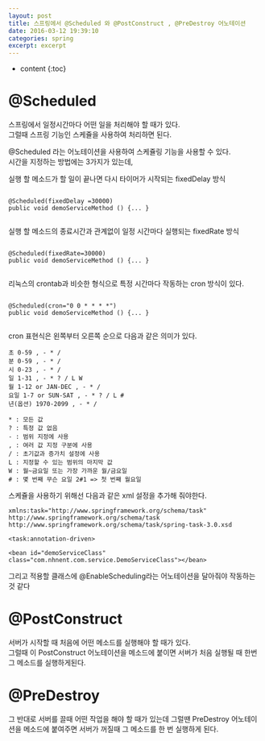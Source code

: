 ```yaml
---
layout: post
title: 스프링에서 @Scheduled 와 @PostConstruct , @PreDestroy 어노테이션
date: 2016-03-12 19:39:10
categories: spring
excerpt: excerpt
---
```



* content
{:toc}


# @Scheduled
스프링에서 일정시간마다 어떤 일을 처리해야 할 때가 있다.  
그럴때 스프링 기능인 스케쥴을 사용하여 처리하면 된다.  
  
@Scheduled 라는 어노테이션을 사용하여 스케쥴링 기능을 사용할 수 있다.  
시간을 지정하는 방법에는 3가지가 있는데,  
  
실행 할 메소드가 할 일이 끝나면 다시 타이머가 시작되는 fixedDelay 방식  
  
```{.java}  
  
@Scheduled(fixedDelay =30000)  
public void demoServiceMethod () {... }  
  
```
   
실행 할 메소드의 종료시간과 관계없이 일정 시간마다 실행되는 fixedRate 방식  
    
```{.java}  
  
@Scheduled(fixedRate=30000)  
public void demoServiceMethod () {... }  
  
```
    
리눅스의 crontab과 비슷한 형식으로 특정 시간마다 작동하는 cron 방식이 있다.  
  
```{.java}  
  
@Scheduled(cron="0 0 * * * *")  
public void demoServiceMethod () {... }  
  
```
  
  
cron 표현식은 왼쪽부터 오른쪽 순으로 다음과 같은 의미가 있다.  
  
```  
초 0-59 , - * /   
분 0-59 , - * /   
시 0-23 , - * /   
일 1-31 , - * ? / L W  
월 1-12 or JAN-DEC , - * /   
요일 1-7 or SUN-SAT , - * ? / L #   
년(옵션) 1970-2099 , - * /  
  
* : 모든 값  
? : 특정 값 없음  
- : 범위 지정에 사용  
, : 여러 값 지정 구분에 사용  
/ : 초기값과 증가치 설정에 사용  
L : 지정할 수 있는 범위의 마지막 값  
W : 월~금요일 또는 가장 가까운 월/금요일  
# : 몇 번째 무슨 요일 2#1 => 첫 번째 월요일  
```  
  
스케쥴을 사용하기 위해선 다음과 같은 xml 설정을 추가해 줘야한다.  
  
```{.java}  
xmlns:task="http://www.springframework.org/schema/task"  
http://www.springframework.org/schema/task  
http://www.springframework.org/schema/task/spring-task-3.0.xsd  
```  
  
```{.java}  
<task:annotation-driven>  
```  
  
```{.java}  
<bean id="demoServiceClass" class="com.nhnent.com.service.DemoServiceClass"></bean>  
```
  
그리고 적용할 클래스에 @EnableScheduling라는 어노테이션을 달아줘야 작동하는 것 같다  
  
# @PostConstruct  
서버가 시작할 때 처음에 어떤 메소드를 실행해야 할 때가 있다.   
그럴때 이 PostConstruct 어노테이션을 메소드에 붙이면 서버가 처음 실행될 때 한번 그 메소드를 실행하게된다.  
  
# @PreDestroy  
그 반대로 서버를 끌때 어떤 작업을 해야 할 때가 있는데 그럴땐 PreDestroy 어노테이션을 메소드에 붙여주면 서버가 꺼질때 그 메소드를 한 번 실행하게 된다.  
